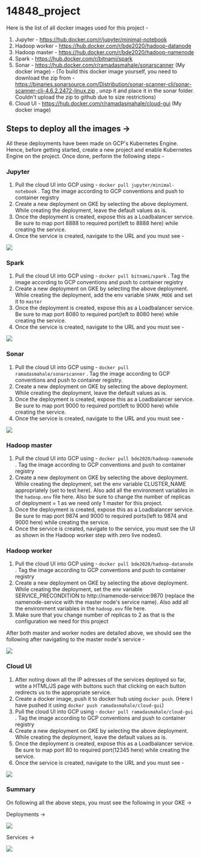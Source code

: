 # 14848_project

Here is the list of all docker images used for this project -

1. Jupyter - https://hub.docker.com/r/jupyter/minimal-notebook
2. Hadoop worker - https://hub.docker.com/r/bde2020/hadoop-datanode
3. Hadoop master - https://hub.docker.com/r/bde2020/hadoop-namenode
4. Spark - https://hub.docker.com/r/bitnami/spark
5. Sonar - https://hub.docker.com/r/ramadasmahale/sonarscanner (My docker image) - (To build this docker image yourself, you need to download the zip from - https://binaries.sonarsource.com/Distribution/sonar-scanner-cli/sonar-scanner-cli-4.6.2.2472-linux.zip , unzp it and place it in the sonar folder. Couldn't upload the zip to github due to size restrictions)
6. Cloud UI - https://hub.docker.com/r/ramadasmahale/cloud-gui (My docker image)

## Steps to deploy all the images ->

All these deployments have been made on GCP's Kubernetes Engine. Hence, before getting started, create a new project and enable Kubernetes Engine on the project. Once done, perform the following steps - 

### Jupyter 

1. Pull the cloud UI into GCP using - `docker pull jupyter/minimal-notebook` . Tag the image according to GCP conventions and push to container registry
2. Create a new deployment on GKE by selecting the above deployment. While creating the deployment, leave the default values as is. 
3. Once the deployment is created, expose this as a Loadbalancer service. Be sure to map port 8888 to required port(left to 8888 here) while creating the service.
4. Once the service is created, navigate to the URL and you must see - 

<img src="jupyter.png">

### Spark

1. Pull the cloud UI into GCP using - `docker pull bitnami/spark` . Tag the image according to GCP conventions and push to container registry
2. Create a new deployment on GKE by selecting the above deployment. While creating the deployment, add the env variable `SPARK_MODE` and set it to `master`
3. Once the deployment is created, expose this as a Loadbalancer service. Be sure to map port 8080 to required port(left to 8080 here) while creating the service.
4. Once the service is created, navigate to the URL and you must see - 

<img src="spark.png">

### Sonar

1. Pull the cloud UI into GCP using - `docker pull ramadasmahale/sonarscanner` . Tag the image according to GCP conventions and push to container registry.
2. Create a new deployment on GKE by selecting the above deployment.  While creating the deployment, leave the default values as is.
3. Once the deployment is created, expose this as a Loadbalancer service. Be sure to map port 9000 to required port(left to 9000 here) while creating the service.
4. Once the service is created, navigate to the URL and you must see - 

<img src="sonar.png">

### Hadoop master
1. Pull the cloud UI into GCP using - `docker pull bde2020/hadoop-namenode` . Tag the image according to GCP conventions and push to container registry
2. Create a new deployment on GKE by selecting the above deployment. While creating the deployment, set the env variable CLUSTER_NAME appropriately (set to test here). Also add all the environment variables in the `hadoop.env` file here. Also be sure to change the number of replicas of deployment = 1 as we need only 1 master for this project.
3. Once the deployment is created, expose this as a Loadbalancer service. Be sure to map port 9874 and 9000 to required ports(left to 9874 and 9000 here) while creating the service.
4. Once the service is created, navigate to the service, you must see the UI as shown in the Hadoop worker step with zero live nodes0.

### Hadoop worker
1. Pull the cloud UI into GCP using - `docker pull bde2020/hadoop-datanode` . Tag the image according to GCP conventions and push to container registry
2. Create a new deployment on GKE by selecting the above deployment.  While creating the deployment, set the env variable SERVICE_PRECONDITION to http://namenode-service:9870 (replace the namenode-service with the master node's service name). Also add all the environment variables in the `hadoop.env` file here.
3.  Make sure that you change number of replicas to 2 as that is the configuration we need for this project

After both master and worker nodes are detailed above, we should see the following after navigating to the master node's service -

<img src="hadoop.png">

### Cloud UI
1. After noting down all the IP adresses of the services deployed so far, wtite a HTML/JS page with buttons such that clicking on each button redirects us to the appropriate service.
2. Create a docker image, push it to docker hub using `docker push`. (Here I have pushed it using `docker push ramadasmahale/cloud-gui`)
3. Pull the cloud UI into GCP using - `docker pull ramadasmahale/cloud-gui` . Tag the image according to GCP conventions and push to container registry
4. Create a new deployment on GKE by selecting the above deployment. While creating the deployment, leave the default values as is. 
5. Once the deployment is created, expose this as a Loadbalancer service. Be sure to map port 80 to required port(12345 here) while creating the service.
6. Once the service is created, navigate to the URL and you must see - 

<img src="GUI.png">

### Summary

On following all the above steps, you must see the following in your GKE ->

Deployments ->

<img src="container_deployments.png">

Services -> 

<img src="services.png">

